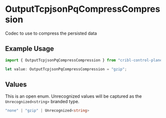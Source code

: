 # OutputTcpjsonPqCompressCompression

Codec to use to compress the persisted data

## Example Usage

```typescript
import { OutputTcpjsonPqCompressCompression } from "cribl-control-plane/models";

let value: OutputTcpjsonPqCompressCompression = "gzip";
```

## Values

This is an open enum. Unrecognized values will be captured as the `Unrecognized<string>` branded type.

```typescript
"none" | "gzip" | Unrecognized<string>
```